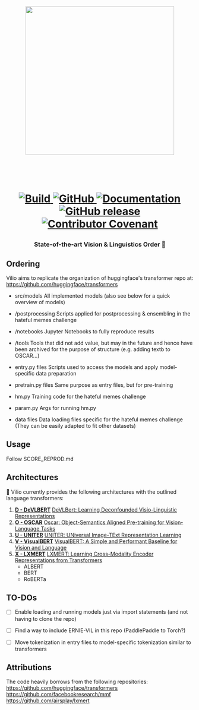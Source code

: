 <p align="center">
    <br>
    <img src="https://raw.githubusercontent.com/Muennighoff/vilio/master/docs/vilio_cold.png" width="400"/> <h1 VILIO >
    <br>
<p>
<p align="center">
    <a href="https://circleci.com/gh/huggingface/transformers">
        <img alt="Build" src="https://img.shields.io/circleci/build/github/huggingface/transformers/master">
    </a>
    <a href="https://github.com/huggingface/transformers/blob/master/LICENSE">
        <img alt="GitHub" src="https://img.shields.io/github/license/huggingface/transformers.svg?color=blue">
    </a>
    <a href="https://huggingface.co/transformers/index.html">
        <img alt="Documentation" src="https://img.shields.io/website/http/huggingface.co/transformers/index.html.svg?down_color=red&down_message=offline&up_message=online">
    </a>
    <a href="https://github.com/huggingface/transformers/releases">
        <img alt="GitHub release" src="https://img.shields.io/github/release/huggingface/transformers.svg">
    </a>
    <a href="https://github.com/huggingface/transformers/blob/master/CODE_OF_CONDUCT.md">
        <img alt="Contributor Covenant" src="https://img.shields.io/badge/Contributor%20Covenant-v2.0%20adopted-ff69b4.svg">
    </a>
</p>

<h3 align="center">
<p> State-of-the-art Vision & Linguistics Order 🥶
</h3>


## Ordering

Vilio aims to replicate the organization of huggingface's transformer repo at:
https://github.com/huggingface/transformers

- src/models
All implemented models (also see below for a quick overview of models)

- /postprocessing
Scripts applied for postprocessing & ensembling in the hateful memes challenge

- /notebooks
Jupyter Notebooks to fully reproduce results

- /tools
Tools that did not add value, but may in the future and hence have been archived for the purpose of structure (e.g. adding textb to OSCAR...)

- entry.py files
Scripts used to access the models and apply model-specific data preparation

- pretrain.py files
Same purpose as entry files, but for pre-training

- hm.py
Training code for the hateful memes challenge

- param.py
Args for running hm.py

- data files
Data loading files specific for the hateful memes challenge (They can be easily adapted to fit other datasets)


## Usage

Follow SCORE_REPROD.md


## Architectures

🥶 Vilio currently provides the following architectures with the outlined language transformers:

1. **[D - DeVLBERT](https://arxiv.org/abs/2008.06884)** [DeVLBert: Learning Deconfounded Visio-Linguistic Representations](https://arxiv.org/abs/2008.06884)
1. **[O - OSCAR](https://arxiv.org/abs/2004.06165)** [Oscar: Object-Semantics Aligned Pre-training for Vision-Language Tasks](https://arxiv.org/abs/2004.06165)
1. **[U - UNITER](https://arxiv.org/abs/1909.11740)** [UNITER: UNiversal Image-TExt Representation Learning](https://arxiv.org/abs/1909.11740)
1. **[V - VisualBERT](https://arxiv.org/abs/1908.03557)** [VisualBERT: A Simple and Performant Baseline for Vision and Language](https://arxiv.org/abs/1908.03557)
1. **[X - LXMERT](https://arxiv.org/abs/1908.07490)** [LXMERT: Learning Cross-Modality Encoder Representations from Transformers](https://arxiv.org/abs/1908.07490)
    - ALBERT
    - BERT
    - RoBERTa 


## TO-DOs

- [ ] Enable loading and running models just via import statements (and not having to clone the repo)
- [ ] Find a way to include ERNIE-VIL in this repo (PaddlePaddle to Torch?)
- [ ] Move tokenization in entry files to model-specific tokenization similar to transformers


## Attributions

The code heavily borrows from the following repositories:
https://github.com/huggingface/transformers
https://github.com/facebookresearch/mmf
https://github.com/airsplay/lxmert